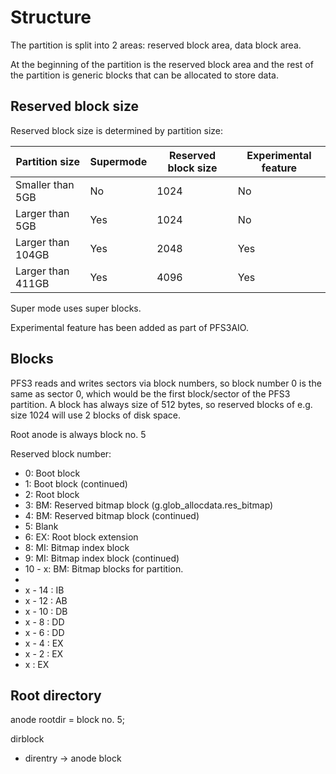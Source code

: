 ﻿# Structure

The partition is split into 2 areas: reserved block area, data block area.

At the beginning of the partition is the reserved block area and the rest of the partition is generic blocks that can be allocated to store data.

## Reserved block size

Reserved block size is determined by partition size:

| Partition size    | Supermode | Reserved block size | Experimental feature |
|-------------------|-----------|---------------------|----------------------|
| Smaller than 5GB  | No        | 1024                | No                   |
| Larger than 5GB   | Yes       | 1024                | No                   |
| Larger than 104GB | Yes       | 2048                | Yes                  |
| Larger than 411GB | Yes       | 4096                | Yes                  |        

Super mode uses super blocks.

Experimental feature has been added as part of PFS3AIO.

## Blocks

PFS3 reads and writes sectors via block numbers, so block number 0 is the same as sector 0, which would be the first block/sector of the PFS3 partition. A block has always size of 512 bytes, so reserved blocks of e.g. size 1024 will use 2 blocks of disk space. 

Root anode is always block no. 5

Reserved block number:
- 0: Boot block
- 1: Boot block (continued)
- 2: Root block
- 3: BM: Reserved bitmap block (g.glob_allocdata.res_bitmap)
- 4: BM: Reserved bitmap block (continued)
- 5: Blank
- 6: EX: Root block extension
- 8: MI: Bitmap index block
- 9: MI: Bitmap index block (continued)
- 10 - x: BM: Bitmap blocks for partition.
-
- x - 14 : IB
- x - 12 : AB
- x - 10 : DB
- x - 8 : DD
- x - 6 : DD
- x - 4 : EX
- x - 2 : EX
- x : EX

## Root directory

anode rootdir = block no. 5;




dirblock
- direntry -> anode block

